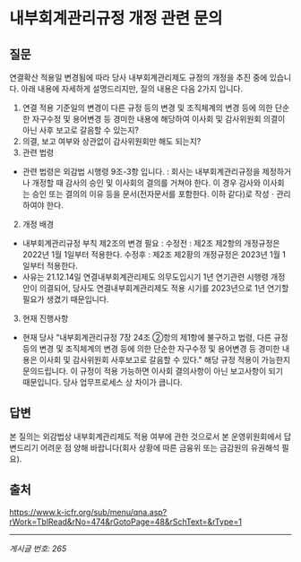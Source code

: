 # 내부회계관리규정 개정 관련 문의

## 질문
연결확산 적용일 변경됨에 따라 당사 내부회계관리제도 규정의 개정을 추진 중에 있습니다.
아래 내용에 자세하게 설명드리지만, 질의 내용은 다음 2가지 입니다.
1. 연결 적용 기준일의 변경이 다른 규정 등의 변경 및 조직체계의 변경 등에 의한 단순한 자구수정 및 용어변경 등 경미한 내용에 해당하여 이사회 및 감사위원회 의결이 아닌 사후 보고로 갈음할 수 있는지?
2. 의결, 보고 여부와 상관없이 감사위원회만 해도 되는지?
1. 관련 법령
- 관련 법령은 외감법 시행령 9조-3항 입니다.
: 회사는 내부회계관리규정을 제정하거나 개정할 때 감사의 승인 및 이사회의 결의를 거쳐야 한다. 이 경우 감사와 이사회는 승인 또는 결의의 이유 등을 문서(전자문서를 포함한다. 이하 같다)로 작성ㆍ관리하여야 한다.
2. 개정 배경
- 내부회계관리규정 부칙 제2조의 변경 필요
: 수정전 : 제2조 제2항의 개정규정은 2022년 1월 1일부터 적용한다.
수정후 : 제2조 제2황의 개정규정은 2023년 1월 1일부터 적용한다.
- 사유는 21.12.14일 연결내부회계관리제도 의무도입시기 1년 연기관련 시행령 개정안이 의결되어, 당사도 연결내부회계관리제도 적용 시기를 2023년으로 1년 연기할 필요가 생겼기 때문입니다.
3. 현재 진행사항
- 현재 당사 "내부회계관리규정 7장 24조 ②항의 제1항에 불구하고 법령, 다른 규정 등의 변경 및 조직체계의 변경 등에 의한 단순한 자구수정 및 용어변경 등 경미한 내용은 이사회 및 감사위원회 사후보고로 갈음할 수 있다." 해당 규정 적용이 가능한지 문의드립니다.
이 규정이 적용 가능하면 이사회 결의사항이 아닌 보고사항이 되기 때문입니다.
당사 업무프로세스 상 차이가 큽니다.

## 답변
본 질의는 외감법상 내부회계관리제도 적용 여부에 관한 것으로서 본 운영위원회에서 답변드리기 어려운 점 양해 바랍니다(회사 상황에 따른 금융위 또는 금감원의 유권해석 필요).

## 출처
https://www.k-icfr.org/sub/menu/qna.asp?rWork=TblRead&rNo=474&rGotoPage=48&rSchText=&rType=1

---
*게시글 번호: 265*
